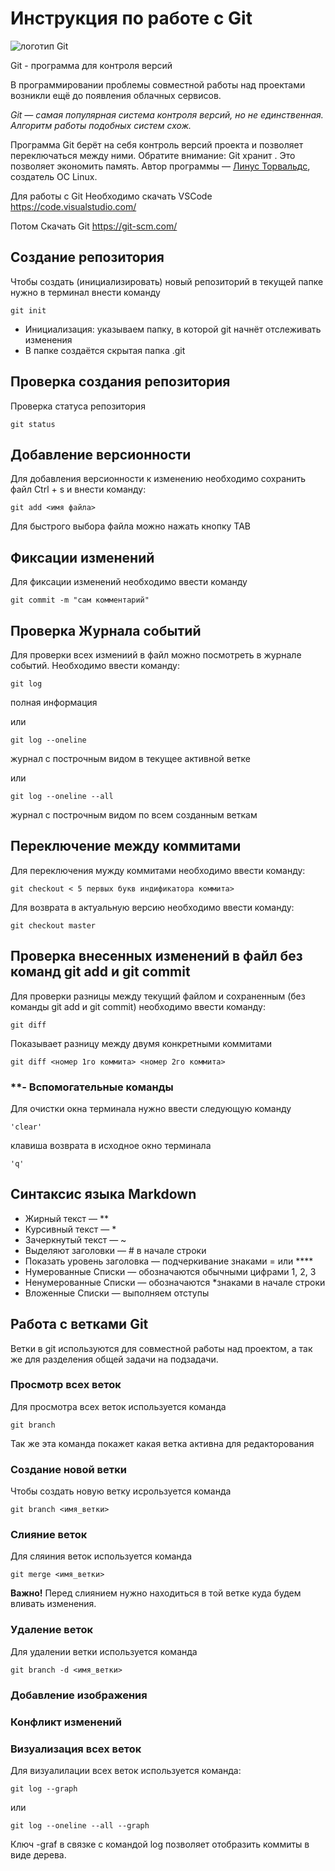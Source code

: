 # Инструкция по работе с Git

![логотип Git](i.webp)

Git - программа для контроля версий

В программировании проблемы совместной
работы над проектами возникли ещё до
появления облачных сервисов.

*Git — самая популярная система контроля версий, но не единственная. Алгоритм работы подобных систем схож.*

Программа Git берёт на себя контроль версий
проекта и позволяет переключаться между
ними. Обратите внимание: Git хранит
. Это позволяет
экономить память. Автор программы — [Линус
Торвальдс](https://ru.wikipedia.org/wiki/Торвальдс,_Линус), создатель ОС Linux.

Для работы с Git Необходимо скачать VSCode https://code.visualstudio.com/

Потом Скачать Git https://git-scm.com/


## Создание репозитория

Чтобы создать (инициализировать) новый репозиторий в текущей папке нужно в терминал внести команду

    git init

 * Инициализация: указываем папку, в которой git начнёт отслеживать изменения
* В папке создаётся скрытая папка .git

## Проверка создания репозитория

Проверка статуса репозитория
    
    git status

## Добавление версионности

Для добавления версионности к изменению необходимо сохранить файл Ctrl + s и внести команду:

    git add <имя файла>

Для быстрого выбора файла можно нажать кнопку TAB

## Фиксации изменений

Для фиксации изменений необходимо ввести команду 

    git commit -m "сам комментарий"

## Проверка Журнала событий

Для проверки всех измениий в файл можно посмотреть в журнале событий. Необходимо ввести команду:

    git log

полная информация

или

    git log --oneline

журнал с построчным видом в текущее активной ветке

или

    git log --oneline --all

журнал с построчным видом по всем созданным веткам

## Переключение между коммитами

Для переключения мужду коммитами необходимо ввести команду:

    git checkout < 5 первых букв индификатора коммита>

Для возврата в актуальную версию необходимо ввести команду:

    git checkout master

## Проверка внесенных изменений в файл без команд git add и git commit

Для проверки разницы между текущий файлом и сохраненным (без команды git add и git commit) необходимо ввести команду:

    git diff
    
Показывает разницу между двумя конкретными коммитами

    git diff <номер 1го коммита> <номер 2го коммита>

### **- Вспомогательные команды

Для очистки окна терминала нужно ввести следующую команду

    'clear'

клавиша возврата в исходное окно терминала 

    'q'

## Синтаксис языка Markdown

 * Жирный текст — **
 * Курсивный текст — *
 * Зачеркнутый текст — ~
 * Выделяют заголовки — # в начале строки
 *  Показать уровень заголовка — подчеркивание знаками = или ****
 *  Нумерованные Списки — обозначаются обычными цифрами 1, 2, 3 
 *  Ненумерованные Списки — обозначаются *знаками в начале строки
 * Вложенные Списки — выполняем отступы
 
## Работа с ветками Git

Ветки в git используются для совместной работы над проектом, а так же для разделения общей задачи на подзадачи.

### Просмотр всех веток

Для просмотра всех веток используется команда 

    git branch

Так же эта команда покажет какая ветка активна для редакторования

### Создание новой ветки

Чтобы создать новую ветку исрользуется команда

    git branch <имя_ветки>


### Слияние веток

Для сляиния веток используется команда

    git merge <имя_ветки>

**Важно!**
Перед слиянием нужно находиться в той ветке куда будем вливать изменения.

### Удаление веток

Для удалении ветки используется команда

    git branch -d <имя_ветки>

### Добавление изображения

### Конфликт изменений  

### Визуализация всех веток

Для визуалилации всех веток используется команда:

    git log --graph

или

    git log --oneline --all --graph

Ключ -graf в связке с командой log позволяет отобразить коммиты в виде дерева.
